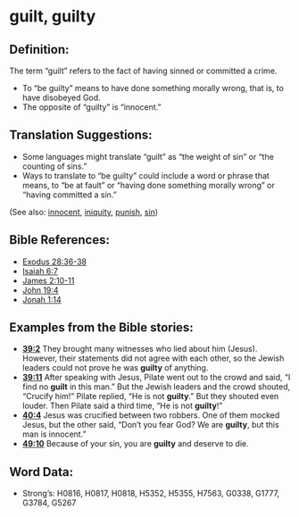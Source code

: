 # guilt, guilty

## Definition:

The term “guilt” refers to the fact of having sinned or committed a crime.

* To “be guilty” means to have done something morally wrong, that is, to have disobeyed God.
* The opposite of “guilty” is “innocent.”

## Translation Suggestions:

* Some languages might translate “guilt” as “the weight of sin” or “the counting of sins.”
* Ways to translate to “be guilty” could include a word or phrase that means, to “be at fault” or “having done something morally wrong” or “having committed a sin.”

(See also: [innocent](../kt/innocent.md), [iniquity](../kt/iniquity.md), [punish](../other/punish.md), [sin](../kt/sin.md))

## Bible References:

* [Exodus 28:36-38](rc://en/tn/help/exo/28/36)
* [Isaiah 6:7](rc://en/tn/help/isa/06/07)
* [James 2:10-11](rc://en/tn/help/jas/02/10)
* [John 19:4](rc://en/tn/help/jhn/19/04)
* [Jonah 1:14](rc://en/tn/help/jon/01/14)

## Examples from the Bible stories:

* __[39:2](rc://en/tn/help/obs/39/02)__ They brought many witnesses who lied about him (Jesus). However, their statements did not agree with each other, so the Jewish leaders could not prove he was __guilty__ of anything.
* __[39:11](rc://en/tn/help/obs/39/11)__ After speaking with Jesus, Pilate went out to the crowd and said, “I find no __guilt__ in this man.” But the Jewish leaders and the crowd shouted, “Crucify him!” Pilate replied, “He is not __guilty__.” But they shouted even louder. Then Pilate said a third time, “He is not __guilty__!”
* __[40:4](rc://en/tn/help/obs/40/04)__ Jesus was crucified between two robbers. One of them mocked Jesus, but the other said, “Don’t you fear God? We are __guilty__, but this man is innocent.”
* __[49:10](rc://en/tn/help/obs/49/10)__ Because of your sin, you are __guilty__ and deserve to die.

## Word Data:

* Strong’s: H0816, H0817, H0818, H5352, H5355, H7563, G0338, G1777, G3784, G5267
